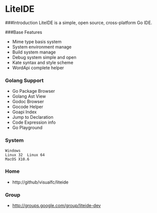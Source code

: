LiteIDE
=========

###Introduction
    LiteIDE is a simple, open source, cross-platform Go IDE.

###Base Features
 * Mime type basis system
 * System environment manage
 * Build system manage
 * Debug system simple and open
 * Kate syntax and style scheme
 * WordApi complete helper

### Golang Support
 * Go Package Browser
 * Golang Ast View
 * Godoc Browser
 * Gocode Helper
 * Goapi Index
 * Jump to Declaration
 * Code Expression info
 * Go Playground

### System
    Windows
    Linux 32  Linux 64
    MacOS X10.6

### Home
  * http://github/visualfc/liteide

### Group
  * http://groups.google.com/group/liteide-dev